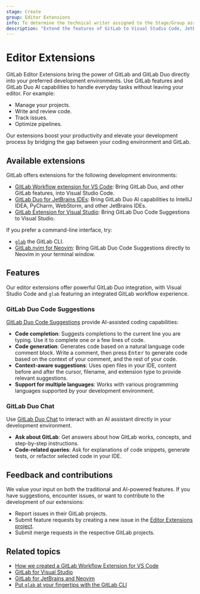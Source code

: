 ```yaml
---
stage: Create
group: Editor Extensions
info: To determine the technical writer assigned to the Stage/Group associated with this page, see https://handbook.gitlab.com/handbook/product/ux/technical-writing/#assignments
description: "Extend the features of GitLab to Visual Studio Code, JetBrains IDEs, Visual Studio, and Neovim."
---
```


# Editor Extensions

GitLab Editor Extensions bring the power of GitLab and GitLab Duo directly into your preferred
development environments. Use GitLab features and GitLab Duo AI capabilities to handle everyday tasks
without leaving your editor. For example:

- Manage your projects.
- Write and review code.
- Track issues.
- Optimize pipelines.

Our extensions boost your productivity and elevate your development process by bridging the gap
between your coding environment and GitLab.

## Available extensions

GitLab offers extensions for the following development environments:

- [GitLab Workflow extension for VS Code](visual_studio_code/index.md): Bring GitLab Duo,
  and other GitLab features, into Visual Studio Code.
- [GitLab Duo for JetBrains IDEs](jetbrains_ide/index.md): Bring GitLab Duo AI capabilities
  to IntelliJ IDEA, PyCharm, WebStorm, and other JetBrains IDEs.
- [GitLab Extension for Visual Studio](visual_studio/index.md): Bring GitLab Duo Code Suggestions to Visual Studio.

If you prefer a command-line interface, try:

- [`glab`](gitlab_cli/index.md) the GitLab CLI.
- [GitLab.nvim for Neovim](neovim/index.md): Bring GitLab Duo Code Suggestions directly to Neovim in your terminal window.

## Features

Our editor extensions offer powerful GitLab Duo integration, with Visual Studio Code and `glab` featuring
an integrated GitLab workflow experience.

### GitLab Duo Code Suggestions

[GitLab Duo Code Suggestions](../user/project/repository/code_suggestions/index.md) provide AI-assisted coding capabilities:

- **Code completion**: Suggests completions to the current line you are typing.
  Use it to complete one or a few lines of code.
- **Code generation**: Generates code based on a natural language code comment block.
  Write a comment, then press <kbd>Enter</kbd> to generate code based on the context of your
  comment, and the rest of your code.
- **Context-aware suggestions**: Uses open files in your IDE, content before and after the cursor,
  filename, and extension type to provide relevant suggestions.
- **Support for multiple languages**: Works with various programming languages supported by your development environment.

### GitLab Duo Chat

Use [GitLab Duo Chat](../user/gitlab_duo_chat/index.md) to interact with an AI assistant directly in your development environment.

- **Ask about GitLab**: Get answers about how GitLab works, concepts, and step-by-step instructions.
- **Code-related queries**: Ask for explanations of code snippets, generate tests, or refactor selected code in your IDE.

## Feedback and contributions

We value your input on both the traditional and AI-powered features. If you have suggestions, encounter issues,
or want to contribute to the development of our extensions:

- Report issues in their GitLab projects.
- Submit feature requests by creating a new issue in the
  [Editor Extensions project](https://gitlab.com/gitlab-org/editor-extensions/product/-/issues/).
- Submit merge requests in the respective GitLab projects.

## Related topics

- [How we created a GitLab Workflow Extension for VS Code](https://about.gitlab.com/blog/2020/07/31/use-gitlab-with-vscode/)
- [GitLab for Visual Studio](https://about.gitlab.com/blog/2023/06/29/gitlab-visual-studio-extension/)
- [GitLab for JetBrains and Neovim](https://about.gitlab.com/blog/2023/07/25/gitlab-jetbrains-neovim-plugins/)
- [Put `glab` at your fingertips with the GitLab CLI](https://about.gitlab.com/blog/2022/12/07/introducing-the-gitlab-cli/)
